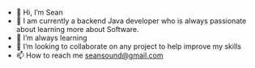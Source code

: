 - 👋 Hi, I’m Sean
- 👀 I am currently a backend Java developer who is always passionate about learning more about Software.
- 🌱 I’m always learning 
- 💞️ I’m looking to collaborate on any project to help improve my skills
- 📫 How to reach me seansound@gmail.com

<!---
seanprawn/seanprawn is a ✨ special ✨ repository because its `README.md` (this file) appears on your GitHub profile.
You can click the Preview link to take a look at your changes.
--->
